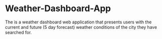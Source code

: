 # Weather-Dashboard-App
The is a weather dashboard web application that presents users with the current and future (5 day forecast) weather conditions of the city they have searched for. 
